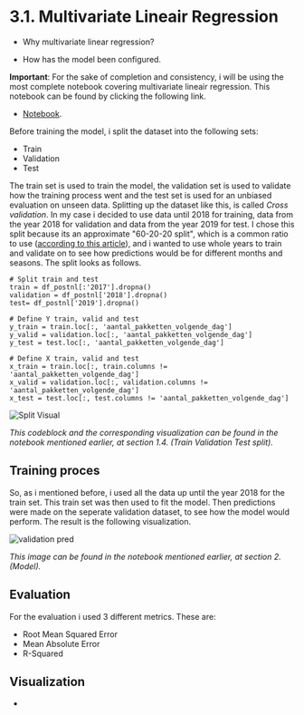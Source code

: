 <h1>3.1. Multivariate Lineair Regression</h1>

- Why multivariate linear regression?



- How has the model been configured.



**Important**: For the sake of completion and consistency, i will be using the most complete notebook covering multivariate lineair regression. This notebook can be found by clicking the following link.

- [Notebook](https://github.com/Rikku77/datascience/blob/master/notebooks/multi_variate_lineair_regression/mvlr_klant_125_gehele_tijdsreeks_compleet.ipynb).

Before training the model, i split the dataset into the following sets:

- Train
- Validation
- Test

The train set is used to train the model, the validation set is used to validate how the training process went and the test set is used for an unbiased evaluation on unseen data. Splitting up the dataset like this, is called *Cross validation*. In my case i decided to use data until 2018 for training, data from the year 2018 for validation and data from the year 2019 for test. I chose this split because its an approximate "60-20-20 split", which is a common ratio to use ([according to this article](https://glassboxmedicine.com/2019/09/15/best-use-of-train-val-test-splits-with-tips-for-medical-data/)), and i wanted to use whole years to train and validate on to see how predictions would be for different months and seasons. The split looks as follows. 
```
# Split train and test
train = df_postnl[:'2017'].dropna()
validation = df_postnl['2018'].dropna()
test= df_postnl['2019'].dropna()

# Define Y train, valid and test
y_train = train.loc[:, 'aantal_pakketten_volgende_dag']
y_valid = validation.loc[:, 'aantal_pakketten_volgende_dag']
y_test = test.loc[:, 'aantal_pakketten_volgende_dag']

# Define X train, valid and test
x_train = train.loc[:, train.columns != 'aantal_pakketten_volgende_dag']
x_valid = validation.loc[:, validation.columns != 'aantal_pakketten_volgende_dag']
x_test = test.loc[:, test.columns != 'aantal_pakketten_volgende_dag']
```
![Split Visual](https://github.com/Rikku77/datascience/blob/master/portfolio/predictive_analysis/images/split_visual.png)

*This codeblock and the corresponding visualization can be found in the notebook mentioned earlier, at section 1.4. (Train Validation Test split).* 

<h2>Training proces</h2>

So, as i mentioned before, i used all the data up until the year 2018 for the train set. This train set was then used to fit the model. Then predictions were made on the seperate validation dataset, to see how the model would perform. The result is the following visualization. 

![validation pred](https://github.com/Rikku77/datascience/blob/master/portfolio/predictive_analysis/images/prediction_validation.png)

*This image can be found in the notebook mentioned earlier, at section 2. (Model).*

<h2>Evaluation</h2>

For the evaluation i used 3 different metrics. These are:

- Root Mean Squared Error
- Mean Absolute Error
- R-Squared

<h2>Visualization</h2>

- 
